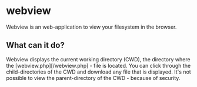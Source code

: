 # webview
Webview is an web-application to view your filesystem in the browser.
## What can it do?
Webview displays the current working directory (CWD), the directory where the [webview.php][/webview.php] - file is located.
You can click through the child-directories of the CWD and download any file that is displayed.
It's not possible to view the parent-directory of the CWD - because of security.
